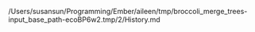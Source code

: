 /Users/susansun/Programming/Ember/aileen/tmp/broccoli_merge_trees-input_base_path-ecoBP6w2.tmp/2/History.md